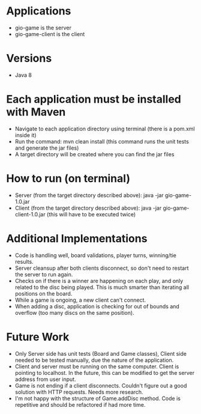 # Applications
- gio-game is the server
- gio-game-client is the client

# Versions
- Java 8

# Each application must be installed with Maven
- Navigate to each application directory using terminal (there is a pom.xml inside it)
- Run the command: mvn clean install (this command runs the unit tests and generate the jar files)
- A target directory will be created where you can find the jar files

# How to run (on terminal)
- Server (from the target directory described above): java -jar gio-game-1.0.jar
- Client (from the target directory described above): java -jar gio-game-client-1.0.jar (this will have to be executed twice)

# Additional Implementations
- Code is handling well, board validations, player turns, winning/tie results.
- Server cleansup after both clients disconnect, so don't need to restart the server to run again.
- Checks on if there is a winner are happening on each play, and only related to the disc being played. This is much smarter than iterating all positions on the board.
- While a game is ongoing, a new client can't connect.
- When adding a disc, application is checking for out of bounds and overflow (too many discs on the same position).

# Future Work
- Only Server side has unit tests (Board and Game classes), Client side needed to be tested manually, due the nature of the application.
- Client and server must be running on the same computer. Client is pointing to localhost. In the future, this can be modified to get the server address from user input.
- Game is not ending if a client disconnects. Couldn't figure out a good solution with HTTP requests. Needs more research.
- I'm not happy with the structure of Game.addDisc method. Code is repetitive and should be refactored if had more time.



